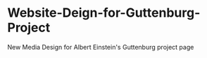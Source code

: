 # Website-Deign-for-Guttenburg-Project
New Media Design for Albert Einstein's Guttenburg project page 

